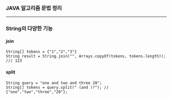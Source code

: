 
### JAVA 알고리즘 문법 정리

----

### String의 다양한 기능   

#### join
```
String[] tokens = {"1","2","3"}
String result = String.join("", Arrays.copyOf(tokens, tokens.length)); /// 123
```

#### split
```
String query = "one and two and three 20";
String[] tokens = query.split(" (and )?"); // {"one","two","three","20"}; 
```

#### 